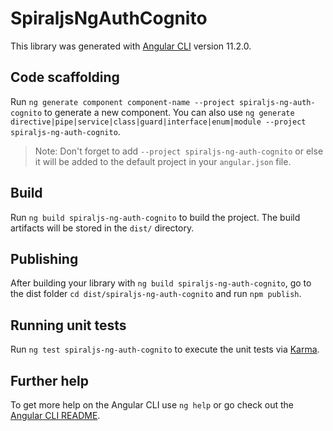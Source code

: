 # SpiraljsNgAuthCognito

This library was generated with [Angular CLI](https://github.com/angular/angular-cli) version 11.2.0.

## Code scaffolding

Run `ng generate component component-name --project spiraljs-ng-auth-cognito` to generate a new component. You can also use `ng generate directive|pipe|service|class|guard|interface|enum|module --project spiraljs-ng-auth-cognito`.
> Note: Don't forget to add `--project spiraljs-ng-auth-cognito` or else it will be added to the default project in your `angular.json` file. 

## Build

Run `ng build spiraljs-ng-auth-cognito` to build the project. The build artifacts will be stored in the `dist/` directory.

## Publishing

After building your library with `ng build spiraljs-ng-auth-cognito`, go to the dist folder `cd dist/spiraljs-ng-auth-cognito` and run `npm publish`.

## Running unit tests

Run `ng test spiraljs-ng-auth-cognito` to execute the unit tests via [Karma](https://karma-runner.github.io).

## Further help

To get more help on the Angular CLI use `ng help` or go check out the [Angular CLI README](https://github.com/angular/angular-cli/blob/master/README.md).
